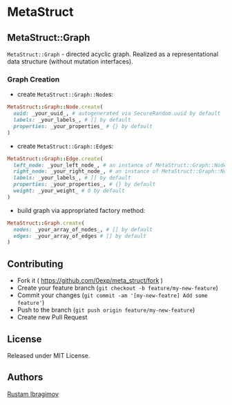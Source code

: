 # MetaStruct

## MetaStruct::Graph

`MetaStruct::Graph` - directed acyclic graph. Realized as a representational data structure (without mutation interfaces).

### Graph Creation

- create `MetaStruct::Graph::Node`s:

```ruby
MetaStruct::Graph::Node.create(
  uuid: _your_uuid_, # autogenerated via SecureRandom.uuid by default
  labels: _your_labels_, # [] by default
  properties: _your_properties_ # {} by default
)
```

- create `MetaStruct::Graph::Edge`s:

```ruby
MetaStruct::Graph::Edge.create(
  left_node: _your_left_node_, # an instance of MetaStruct::Graph::Node
  right_node: _your_right_node_, # an instance of MetaStruct::Graph::Node
  labels: _your_labels_, # [] by default
  properties: _your_properties_, # {} by default
  weight: _your_weight_ # 0 by default
)
```

- build graph via appropriated factory method:

```ruby
MetaStruct::Graph.create(
  nodes: _your_array_of_nodes_, # [] by default
  edges: _your_array_of_edges # [] by default
)
```

## Contributing

- Fork it ( https://github.com/0exp/meta_struct/fork )
- Create your feature branch (`git checkout -b feature/my-new-feature`)
- Commit your changes (`git commit -am '[my-new-featre] Add some feature'`)
- Push to the branch (`git push origin feature/my-new-feature`)
- Create new Pull Request

## License

Released under MIT License.

## Authors

[Rustam Ibragimov](https://github.com/0exp)
